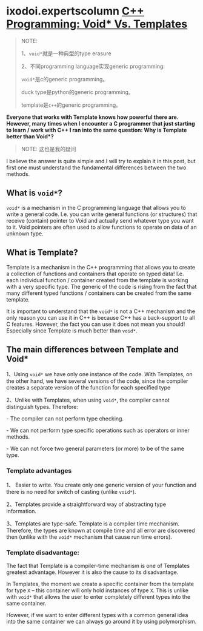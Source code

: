 # ixodoi.expertscolumn [C++ Programming: Void* Vs. Templates](http://ixodoi.expertscolumn.com/article/c-programming-void-vs-templates)

> NOTE: 
>
> 1、`void*`就是一种典型的type erasure
>
> 2、不同programming language实现generic programming: 
>
> `void*`是c的generic programming。
>
> duck type是python的generic programming。
>
> template是`c++`的generic programming。



**Everyone that works with Template knows how powerful there are. However, many times when I encounter a C programmer that just starting to learn / work with C++ I ran into the same question: Why is Template better than Void\*?**

> NOTE: 这也是我的疑问

I believe the answer is quite simple and I will try to explain it in this post, but first one must understand the fundamental differences between the two methods.

## What is `void*`?

`void*` is a mechanism in the C programming language that allows you to write a general code. I.e. you can write general functions (or structures) that receive (contain) pointer to Void and actually send whatever type you want to it. Void pointers are often used to allow functions to operate on data of an unknown type.

## What is Template?

Template is a mechanism in the C++ programming that allows you to create a collection of functions and containers that operate on typed data! I.e. each individual function / container created from the template is working with a very specific type. The generic of the code is rising from the fact that many different typed functions / containers can be created from the same template.

It is important to understand that the `void*` is not a C++ mechanism and the only reason you can use it in C++ is because C++ has a back-support to all C features. However, the fact you can use it does not mean you should! Especially since Template is much better than `void*`.

## The main differences between Template and Void\*

1、Using `void*` we have only one instance of the code. With Templates, on the other hand, we have several versions of the code, since the compiler creates a separate version of the function for each specified type

2、Unlike with Templates, when using `void*`, the compiler cannot distinguish types. Therefore:

\- The compiler can not perform type checking.

\- We can not perform type specific operations such as operators or inner methods.

\- We can not force two general parameters (or more) to be of the same type.

### Template advantages

 1、 Easier to write. You create only one generic version of your function and there is no need for switch of casting (unlike `void*`).

2、Templates provide a straightforward way of abstracting type information.

3、Templates are type-safe. Template is a compiler time mechanism. Therefore, the types are known at compile time and all error are discovered then (unlike with the `void*` mechanism that cause run time errors).

### Template disadvantage:

The fact that Template is a compiler-time mechanism is one of Templates greatest advantage. However it is also the cause to its disadvantage.

In Templates, the moment we create a specific container from the template for type `X` – this container will only hold instances of type `X`. This is unlike with `void*` that allows the user to enter completely different types into the same container.

However, if we want to enter different types with a common general idea into the same container we can always go around it by using polymorphism.